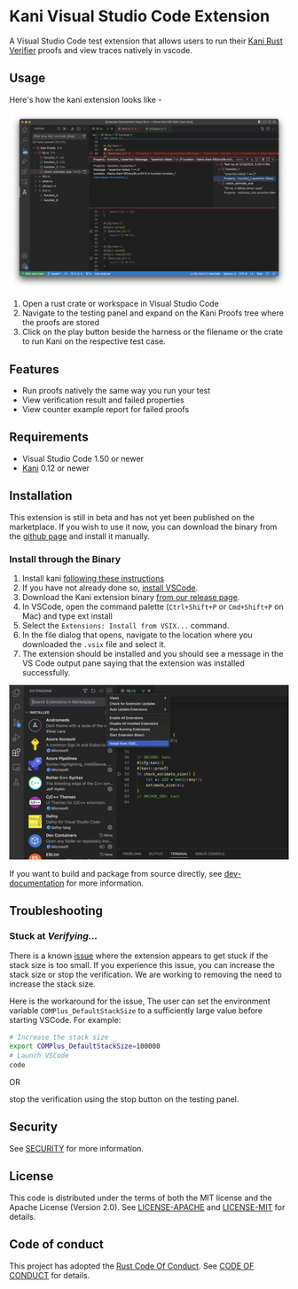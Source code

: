 # Kani Visual Studio Code Extension

A Visual Studio Code test extension that allows users to run their [Kani Rust Verifier](https://github.com/model-checking/kani) proofs and view traces natively in vscode.

## Usage

Here's how the kani extension looks like -

![Kani Usage](resources/screenshots/kani-demo.png)

1.  Open a rust crate or workspace in Visual Studio Code
2.  Navigate to the testing panel and expand on the Kani Proofs tree where the proofs are stored
3.  Click on the play button beside the harness or the filename or the crate to run Kani on the respective test case.

## Features

-   Run proofs natively the same way you run your test
-   View verification result and failed properties
-   View counter example report for failed proofs

## Requirements

-   Visual Studio Code 1.50 or newer
-   [Kani](https://github.com/model-checking/kani) 0.12 or newer

## Installation

This extension is still in beta and has not yet been published on the marketplace. If you wish to use it now, you can download the binary from the [github page](https://github.com/model-checking/kani-vscode-extension) and install it manually.

### Install through the Binary

1.  Install kani [following these instructions](https://github.com/model-checking/kani#installation)
1. If you have not already done so, [install VSCode](https://code.visualstudio.com/download).
1.  Download the Kani extension binary [from our release page](https://github.com/model-checking/kani-vscode-extension/releases/).
1.  In VSCode, open the command palette (`Ctrl+Shift+P` or `Cmd+Shift+P` on Mac) and type ext install
1.  Select the `Extensions: Install from VSIX...` command.
1.  In the file dialog that opens, navigate to the location where you downloaded the `.vsix` file and select it.
1.  The extension should be installed and you should see a message in the VS Code output pane saying that the extension was installed successfully.


![Kani install vsix](resources/screenshots/install-kani-extension.png)


If you want to build and package from source directly, see [dev-documentation](docs/dev-documentation.md) for more information.

## Troubleshooting

### Stuck at *Verifying...*

There is a known [issue](https://github.com/model-checking/kani-vscode-extension/issues/6) where the extension appears to get stuck if the stack size is too small.
If you experience this issue, you can increase the stack size or stop the verification. We are working to removing the need to increase the stack size.

Here is the workaround for the issue,
The user can set the environment variable `COMPlus_DefaultStackSize` to a sufficiently large value before starting VSCode. For example:

```sh
# Increase the stack size
export COMPlus_DefaultStackSize=100000
# Launch VSCode
code
```

OR

stop the verification using the stop button on the testing panel.

## Security

See [SECURITY](.github/SECURITY.md) for more information.

## License

This code is distributed under the terms of both the MIT license and the Apache License (Version 2.0).
See [LICENSE-APACHE](LICENSE-APACHE) and [LICENSE-MIT](LICENSE-MIT) for details.

## Code of conduct

This project has adopted the [Rust Code Of Conduct](https://www.rust-lang.org/policies/code-of-conduct).
See [CODE OF CONDUCT](CODE_OF_CONDUCT.md) for details.
